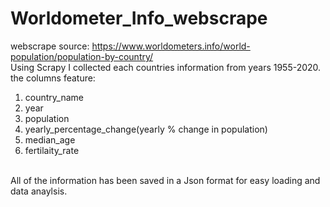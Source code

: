 # Worldometer_Info_webscrape
webscrape source: https://www.worldometers.info/world-population/population-by-country/
<br>
Using Scrapy I collected each countries information from years 1955-2020.
the columns feature:
1. country_name
2. year
3. population
4. yearly_percentage_change(yearly % change in population)
5. median_age
6. fertilaity_rate
<br> 
All of the information has been saved in a Json format for easy loading and data anaylsis.
